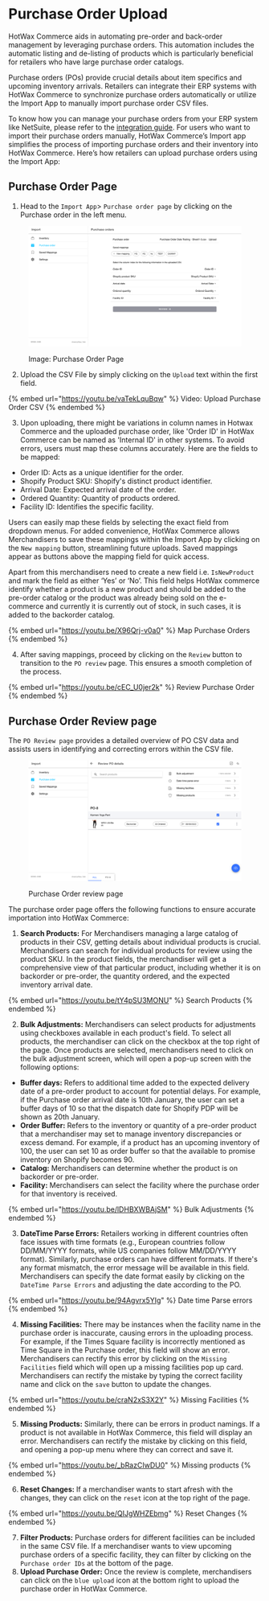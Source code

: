 # Purchase Order Upload

HotWax Commerce aids in automating pre-order and back-order management by leveraging purchase orders. This automation includes the automatic listing and de-listing of products which is particularly beneficial for retailers who have large purchase order catalogs.

Purchase orders (POs) provide crucial details about item specifics and upcoming inventory arrivals. Retailers can integrate their ERP systems with HotWax Commerce to synchronize purchase orders automatically or utilize the Import App to manually import purchase order CSV files.

To know how you can manage your purchase orders from your ERP system like NetSuite, please refer to the [integration guide](https://app.gitbook.com/s/WAGxTeFJP4I4AIlfs1Gf/supported-integrations/purchase-orders). For users who want to import their purchase orders manually, HotWax Commerce’s Import app simplifies the process of importing purchase orders and their inventory into HotWax Commerce. Here’s how retailers can upload purchase orders using the Import App:

## Purchase Order Page

1. Head to the `Import App`> `Purchase order page` by clicking on the Purchase order in the left menu.

<figure><img src="../.gitbook/assets/spaces_WoOehPvuUvxQygGoR81q_uploads_OMytarwPHI8uhPtZTk01_2.webp" alt=""><figcaption><p>Image: Purchase Order Page</p></figcaption></figure>

2. Upload the CSV File by simply clicking on the `Upload` text within the first field.

{% embed url="https://youtu.be/vaTekLquBqw" %}
Video: Upload Purchase Order CSV
{% endembed %}

3. Upon uploading, there might be variations in column names in Hotwax Commerce and the uploaded purchase order, like 'Order ID' in HotWax Commerce can be named as 'Internal ID' in other systems. To avoid errors, users must map these columns accurately. Here are the fields to be mapped:

* Order ID: Acts as a unique identifier for the order.
* Shopify Product SKU: Shopify's distinct product identifier.
* Arrival Date: Expected arrival date of the order.
* Ordered Quantity: Quantity of products ordered.
* Facility ID: Identifies the specific facility.

Users can easily map these fields by selecting the exact field from dropdown menus. For added convenience, HotWax Commerce allows Merchandisers to save these mappings within the Import App by clicking on the `New mapping` button, streamlining future uploads. Saved mappings appear as buttons above the mapping field for quick access.

Apart from this merchandisers need to create a new field i.e. `IsNewProduct` and mark the field as either ‘Yes’ or ‘No’. This field helps HotWax commerce identify whether a product is a new product and should be added to the pre-order catalog or the product was already being sold on the e-commerce and currently it is currently out of stock, in such cases, it is added to the backorder catalog.

{% embed url="https://youtu.be/X96Qrj-v0a0" %}
Map Purchase Orders
{% endembed %}

4. After saving mappings, proceed by clicking on the `Review` button to transition to the `PO review` page. This ensures a smooth completion of the process.

{% embed url="https://youtu.be/cEC_U0jer2k" %}
Review Purchase Order
{% endembed %}

## Purchase Order Review page

The `PO Review page` provides a detailed overview of PO CSV data and assists users in identifying and correcting errors within the CSV file.

<figure><img src="../.gitbook/assets/spaces_WoOehPvuUvxQygGoR81q_uploads_HCxGoQnkj1w0rx95fDvg_3.webp" alt=""><figcaption><p>Purchase Order review page</p></figcaption></figure>

The purchase order page offers the following functions to ensure accurate importation into HotWax Commerce:

1. **Search Products:** For Merchandisers managing a large catalog of products in their CSV, getting details about individual products is crucial. Merchandisers can search for individual products for review using the product SKU. In the product fields, the merchandiser will get a comprehensive view of that particular product, including whether it is on backorder or pre-order, the quantity ordered, and the expected inventory arrival date.

{% embed url="https://youtu.be/tY4pSU3MONU" %}
Search Products
{% endembed %}

2. **Bulk Adjustments:** Merchandisers can select products for adjustments using checkboxes available in each product's field. To select all products, the merchandiser can click on the checkbox at the top right of the page. Once products are selected, merchandisers need to click on the bulk adjustment screen, which will open a pop-up screen with the following options:

* **Buffer days:** Refers to additional time added to the expected delivery date of a pre-order product to account for potential delays. For example, if the Purchase order arrival date is 10th January, the user can set a buffer days of 10 so that the dispatch date for Shopify PDP will be shown as 20th January.
* **Order Buffer:** Refers to the inventory or quantity of a pre-order product that a merchandiser may set to manage inventory discrepancies or excess demand. For example, if a product has an upcoming inventory of 100, the user can set 10 as order buffer so that the available to promise inventory on Shopify becomes 90.
* **Catalog:** Merchandisers can determine whether the product is on backorder or pre-order.
* **Facility:** Merchandisers can select the facility where the purchase order for that inventory is received.

{% embed url="https://youtu.be/lDHBXWBAjSM" %}
Bulk Adjustments
{% endembed %}

3. **DateTime Parse Errors:** Retailers working in different countries often face issues with time formats (e.g., European countries follow DD/MM/YYYY formats, while US companies follow MM/DD/YYYY format). Similarly, purchase orders can have different formats. If there's any format mismatch, the error message will be available in this field. Merchandisers can specify the date format easily by clicking on the `DateTime Parse Errors` and adjusting the date according to the PO.

{% embed url="https://youtu.be/94Agvrx5YIg" %}
Date time Parse errors
{% endembed %}

4. **Missing Facilities:** There may be instances when the facility name in the purchase order is inaccurate, causing errors in the uploading process. For example, if the Times Square facility is incorrectly mentioned as Time Square in the Purchase order, this field will show an error. Merchandisers can rectify this error by clicking on the `Missing Facilities` field which will open up a missing facilities pop up card. Merchandisers can rectify the mistake by typing the correct facility name and click on the `save` button to update the changes.

{% embed url="https://youtu.be/craN2xS3X2Y" %}
Missing Facilities
{% endembed %}

5. **Missing Products:** Similarly, there can be errors in product namings. If a product is not available in HotWax Commerce, this field will display an error. Merchandisers can rectify the mistake by clicking on this field, and opening a pop-up menu where they can correct and save it.

{% embed url="https://youtu.be/_bRazCIwDU0" %}
Missing products
{% endembed %}

6. **Reset Changes:** If a merchandiser wants to start afresh with the changes, they can click on the `reset` icon at the top right of the page.

{% embed url="https://youtu.be/QIJgWHZEbmg" %}
Reset Changes
{% endembed %}

7. **Filter Products:** Purchase orders for different facilities can be included in the same CSV file. If a merchandiser wants to view upcoming purchase orders of a specific facility, they can filter by clicking on the `Purchase order IDs` at the bottom of the page.
8. **Upload Purchase Order:** Once the review is complete, merchandisers can click on the `blue upload` icon at the bottom right to upload the purchase order in HotWax Commerce.
